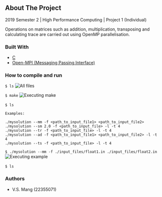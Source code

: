 ## About The Project
2019 Semester 2 | High Performance Computing | Project 1 (Individual)  

Operations on matrices such as addition, multiplication, transposing and calculating trace  are carried out using OpenMP parallelisation.  

### Built With  
* [C](https://en.wikipedia.org/wiki/C_(programming_language))
* [Open-MPI (Messaging Passing Interface)](https://www.open-mpi.org/)

### How to compile and run 
```$ ls```
![All files](https://github.com/vummang/2019S2_C_I_T_S_3_4_0_2__HPC_Project1/blob/main/images/ls1.PNG)

```$ make```
![Executing make](../main/images/make.PNG)

```$ ls```
<img src="images/ls2.PNG" alt="">

```Examples:```
```
./mysolution --mm -f <path_to_input_file1> <path_to_input_file2>    
./mysolution --sm 2.0 -f <path_to_input_file> -l -t 4  
./mysolution --tr -f <path_to_input_file> -l -t 4  
./mysolution --ad -f <path_to_input_file1> <path_to_input_file2> -l -t 4  
./mysolution --ts -f <path_to_input_file> -l -t 4   
```   
```$ ./mysolution --mm -f ./input_files/float1.in ./input_files/float2.in```
![Executing example](../main/images/example1.PNG)

```$ ls```
<img src="images/ls3.PNG" alt="">

### Authors
* V.S. Mang (22355071)
